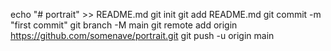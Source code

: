 echo "# portrait" >> README.md
git init
git add README.md
git commit -m "first commit"
git branch -M main
git remote add origin https://github.com/somenave/portrait.git
git push -u origin main
